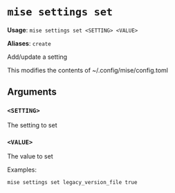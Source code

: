 # `mise settings set`

**Usage**: `mise settings set <SETTING> <VALUE>`

**Aliases**: `create`

Add/update a setting

This modifies the contents of ~/.config/mise/config.toml

## Arguments

### `<SETTING>`

The setting to set

### `<VALUE>`

The value to set

Examples:

    mise settings set legacy_version_file true
